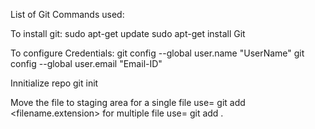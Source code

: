 List of Git Commands used:

To install git:
  sudo apt-get update
  sudo apt-get install Git

To configure Credentials:
  git config --global user.name "UserName"
  git config --global user.email "Email-ID"

Innitialize repo
  git init

Move the file to staging area
  for a single file use= git add <filename.extension>
  for multiple file use= git add .
